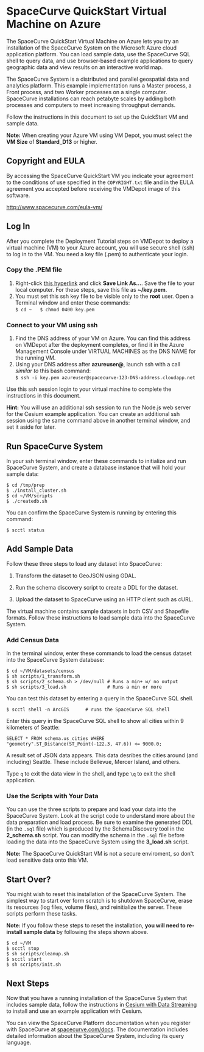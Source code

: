 SpaceCurve QuickStart Virtual Machine on Azure
==================================================

The SpaceCurve QuickStart Virtual Machine on Azure lets you try an installation of the
SpaceCurve System on the Microsoft Azure cloud application platform. 
You can load sample data, use the SpaceCurve SQL shell to
query data, and use browser-based example applications to query geographic data
and view results on an interactive world map.

The SpaceCurve System is a distributed and parallel geospatial data and
analytics platform. This example implementation runs a Master process, a Front
process, and two Worker processes on a single computer. SpaceCurve installations
can reach petabyte scales by adding both processes and computers to meet
increasing throughput demands.

Follow the instructions in this document to set up the QuickStart VM and sample
data.

**Note:** When creating your Azure VM using VM Depot, you must select the **VM Size** of **Standard_D13** or higher.


Copyright and EULA
--------------------

By accessing the SpaceCurve QuickStart VM you indicate your agreement to the
conditions of use specified in the `COPYRIGHT.txt` file and in the EULA
agreement you accepted before receiving the VMDepot image of this software. 

http://www.spacecurve.com/eula-vm/


Log In
------

After you complete the Deployment Tutorial steps on VMDepot to deploy a virtual machine (VM) to your Azure account, you will use secure shell (ssh) to log in to the VM. You need a key file (.pem) to authenticate your login.

### Copy the .PEM file

1. Right-click [this hyperlink](https://raw.githubusercontent.com/SpaceCurve/azure/master/sc-qs-vm-key.pem) and click **Save Link As...**. Save the file to your local computer. For these steps, save this file as **~/key.pem**. 
2. You must set this ssh key file to be visible only to the **root** user. Open a Terminal window and enter these commands:  
    `$ cd ~  
    $ chmod 0400 key.pem`

### Connect to your VM using ssh

1. Find the DNS address of your VM on Azure. You can find this address on VMDepot after the deployment completes, or find it in the Azure Management Console under VIRTUAL MACHINES as the DNS NAME for the running VM.
2. Using your DNS address after **azureuser@**, launch ssh with a call *similar to* this bash command:  
    `$ ssh -i key.pem azureuser@spacecurve-123-DNS-address.cloudapp.net`

Use this ssh session login to your virtual machine to complete the instructions in this document.

**Hint:** You will use an additional ssh session to run the Node.js web server for the Cesium example application. You can create an additional ssh session using the same command above in another terminal window, and set it aside for later.

Run SpaceCurve System
---------

In your ssh terminal window, enter these commands to initialize and run SpaceCurve System, and create a database instance that will hold your sample data:

~~~~~~~~~~~~~~~~~~~~~~~~~~~~~~~~~~~~~~~~~~~~~~~~~~~~~~~~~~~~~~~~~~~~~~~~~~~~~~~~
$ cd /tmp/prep
$ ./install_cluster.sh
$ cd ~/VM/scripts
$ ./createdb.sh
~~~~~~~~~~~~~~~~~~~~~~~~~~~~~~~~~~~~~~~~~~~~~~~~~~~~~~~~~~~~~~~~~~~~~~~~~~~~~~~~

You can confirm the SpaceCurve System is running by entering this command:

`$ scctl status`


Add Sample Data
---------------

Follow these three steps to load any dataset into SpaceCurve:

1.  Transform the dataset to GeoJSON using GDAL.

2.  Run the schema discovery script to create a DDL for the dataset.

3.  Upload the dataset to SpaceCurve using an HTTP client such as cURL.

The virtual machine contains sample datasets in both CSV and Shapefile
formats. Follow these instructions to load sample data
into the SpaceCurve System.

### Add Census Data

In the terminal window, enter these commands to load the census dataset into the
SpaceCurve System database:

~~~~~~~~~~~~~~~~~~~~~~~~~~~~~~~~~~~~~~~~~~~~~~~~~~~~~~~~~~~~~~~~~~~~~~~~~~~~~~~~
$ cd ~/VM/datasets/census
$ sh scripts/1_transform.sh
$ sh scripts/2_schema.sh > /dev/null # Runs a min+ w/ no output
$ sh scripts/3_load.sh               # Runs a min or more
~~~~~~~~~~~~~~~~~~~~~~~~~~~~~~~~~~~~~~~~~~~~~~~~~~~~~~~~~~~~~~~~~~~~~~~~~~~~~~~~

You can test this dataset by entering a query in the SpaceCurve SQL shell.

~~~~~~~~~~~~~~~~~~~~~~~~~~~~~~~~~~~~~~~~~~~~~~~~~~~~~~~~~~~~~~~~~~~~~~~~~~~~~~~~
$ scctl shell -n ArcGIS      # runs the SpaceCurve SQL shell
~~~~~~~~~~~~~~~~~~~~~~~~~~~~~~~~~~~~~~~~~~~~~~~~~~~~~~~~~~~~~~~~~~~~~~~~~~~~~~~~

Enter this query in the SpaceCurve SQL shell to show all cities within 9
kilometers of Seattle:

~~~~~~~~~~~~~~~~~~~~~~~~~~~~~~~~~~~~~~~~~~~~~~~~~~~~~~~~~~~~~~~~~~~~~~~~~~~~~~~~
SELECT * FROM schema.us_cities WHERE "geometry".ST_Distance(ST_Point(-122.3, 47.6)) <= 9000.0;
~~~~~~~~~~~~~~~~~~~~~~~~~~~~~~~~~~~~~~~~~~~~~~~~~~~~~~~~~~~~~~~~~~~~~~~~~~~~~~~~

A result set of JSON data appears. This data desribes the cities around (and
including) Seattle. These include Bellevue, Mercer Island, and others.

Type `q` to exit the data view in the shell, and type `\q` to exit the shell
application.

### Use the Scripts with Your Data

You can use the three scripts to prepare and load your data into the SpaceCurve
System. Look at the script code to understand more about the data preparation
and load process. Be sure to examine the generated DDL (in the `.sql` file)
which is produced by the SchemaDiscovery tool in the **2\_schema.sh** script.
You can modify the schema in the `.sql` file before loading the data into the
SpaceCurve System using the **3\_load.sh** script.

**Note:** The SpaceCurve QuickStart VM is not a secure enviroment, so don't load sensitive data onto this VM.

Start Over?
-----------

You might wish to reset this installation of the SpaceCurve System. The simplest
way to start over form scratch is to shutdown SpaceCurve, erase its resources
(log files, volume files), and reinitialize the server. These scripts perform
these tasks.

**Note:** If you follow these steps to reset the installation, **you will need
to re-install sample data** by following the steps shown above.

~~~~~~~~~~~~~~~~~~~~~~~~~~~~~~~~~~~~~~~~~~~~~~~~~~~~~~~~~~~~~~~~~~~~~~~~~~~~~~~~
$ cd ~/VM
$ scctl stop
$ sh scripts/cleanup.sh 
$ scctl start
$ sh scripts/init.sh 
~~~~~~~~~~~~~~~~~~~~~~~~~~~~~~~~~~~~~~~~~~~~~~~~~~~~~~~~~~~~~~~~~~~~~~~~~~~~~~~~

Next Steps
----------

Now that you have a running installation of the SpaceCurve System that includes
sample data, follow the instructions in [Cesium with Data Streaming][2] to install and use an example application with Cesium.

You can view the SpaceCurve Platform documentation when you register with SpaceCurve at [spacecurve.com/docs](http://www.spacecurve.com/docs). The documentation includes detailed
information about the SpaceCurve System, including its query language.


[2]: <cesium.md>
